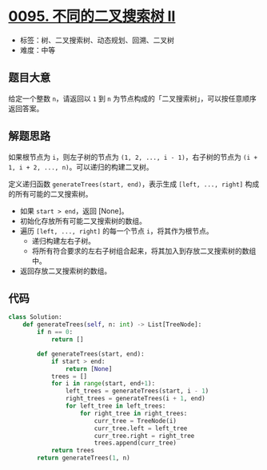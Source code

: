 # [0095. 不同的二叉搜索树 II](https://leetcode.cn/problems/unique-binary-search-trees-ii/)

- 标签：树、二叉搜索树、动态规划、回溯、二叉树
- 难度：中等

## 题目大意

给定一个整数 `n`，请返回以 `1` 到 `n` 为节点构成的「二叉搜索树」，可以按任意顺序返回答案。

## 解题思路

如果根节点为 `i`，则左子树的节点为 `(1, 2, ..., i - 1)`，右子树的节点为 `(i + 1, i + 2, ..., n)`。可以递归的构建二叉树。

定义递归函数 `generateTrees(start, end)`，表示生成 `[left, ..., right]` 构成的所有可能的二叉搜索树。

- 如果 `start > end`，返回 [None]。
- 初始化存放所有可能二叉搜索树的数组。
- 遍历 `[left, ..., right]` 的每一个节点 `i`，将其作为根节点。
  - 递归构建左右子树。
  - 将所有符合要求的左右子树组合起来，将其加入到存放二叉搜索树的数组中。
- 返回存放二叉搜索树的数组。

## 代码

```python
class Solution:
    def generateTrees(self, n: int) -> List[TreeNode]:
        if n == 0:
            return []

        def generateTrees(start, end):
            if start > end:
                return [None]
            trees = []
            for i in range(start, end+1):
                left_trees = generateTrees(start, i - 1)
                right_trees = generateTrees(i + 1, end)
                for left_tree in left_trees:
                    for right_tree in right_trees:
                        curr_tree = TreeNode(i)
                        curr_tree.left = left_tree
                        curr_tree.right = right_tree
                        trees.append(curr_tree)
            return trees
        return generateTrees(1, n)
```

